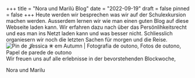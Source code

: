 +++
title = "Nora und Marilù Blog"
date = "2022-09-19"
draft = false
pinned = false
+++
Heute werden wir besprechen was wir auf der Schulexkursion machen werden. Ausserdem lernen wir wie man einen guten Blog auf diese Webseite laden kann. Wir erfahren dazu nach über das Persönlihkeitsrecht und eas man ins Netzt laden kann und was besser nicht. Schliesslich organiesern wir noch die letzten Sachen für morgen und die Reise.![Pin de 𝓙essica ❀ em Autumn | Fotografia de outono, Fotos de outono, Papel  de parede de outono](https://i.pinimg.com/originals/e4/70/ee/e470ee5f999699f7cb8dc309afc7e954.jpg)Wir freuen uns auf alle erlebnisse in der bevorstehenden Blockwoche,

Nora und Marilu